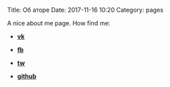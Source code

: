 Title: Об аторе
Date: 2017-11-16 10:20
Category: pages

A nice about me page. How find me: 
- __[vk](https://vk.com/63phc)__ 

- __[fb](https://fb.com/63phc)__ 

- __[tw](https://twitter.com/63phc)__

- __[github](https://github.com/63phc)__

